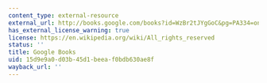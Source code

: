 ```yaml
---
content_type: external-resource
external_url: http://books.google.com/books?id=WzBr2tJYgGoC&pg=PA334=onepage
has_external_license_warning: true
license: https://en.wikipedia.org/wiki/All_rights_reserved
status: ''
title: Google Books
uid: 15d9e9a0-d03b-45d1-beea-f0bdb630ae8f
wayback_url: ''
---
```


